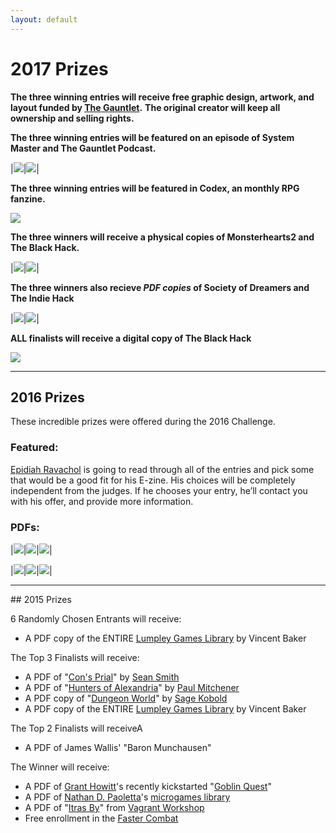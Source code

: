 ```yaml
---
layout: default
---
```

# 2017 Prizes

**The three winning entries will receive free graphic design, artwork, and layout funded by [The Gauntlet](http://www.gauntlet-rpg.com).** **The original creator will keep all ownership and selling rights.**

**The three winning entries will be featured on an episode of System Master and The Gauntlet Podcast.**

|[<img src="{{site.baseurl}}/assets/images/systemMastery.jpg">](https://systemmasterypodcast.com/)|[<img src="{{site.baseurl}}/assets/images/gauntlet.png">](http://www.gauntlet-rpg.com)|

**The three winning entries will be featured in Codex, an monthly RPG fanzine.**

[![]({{site.baseurl}}/assets/images/codexZine.png)](http://www.gauntlet-rpg.com/codex.html)

**The three winners will receive a physical copies of Monsterhearts2 and The Black Hack.** 

|[<img src="{{site.baseurl}}/assets/images/monsterhearts2.jpg">](https://www.kickstarter.com/projects/averyalder/monsterhearts-2)|[<img src="{{site.baseurl}}/assets/images/blackHack.jpg">](http://www.drivethrurpg.com/product/178359/The-Black-Hack)|

**The three winners also recieve *PDF copies* of Society of Dreamers and The Indie Hack**

|[<img src="{{site.baseurl}}/assets/images/societyofDreamers.jpg">](https://societyofdreamers.wordpress.com/)|[<img src="{{site.baseurl}}/assets/images/indieHack.jpg">](https://www.drivethrurpg.com/product/192215/The-Indie-Hack?)|

**ALL finalists will receive a digital copy of The Black Hack**

[![]({{site.baseurl}}/assets/images/blackHack.jpg)](http://www.drivethrurpg.com/product/178359/The-Black-Hack)

<hr>

## 2016 Prizes
These incredible prizes were offered during the 2016 Challenge.

### Featured:

[Epidiah Ravachol](http://www.worldswithoutmaster.com/) is going to read through all of the entries and pick some that would be a good fit for his E-zine. His choices will be completely independent from the judges. If he chooses your entry, he’ll contact you with his offer, and provide more information.

### PDFs:

|[<img src="http://schirduans.com/david/wp-content/uploads/2016/02/Screenshot-from-2016-03-09-102225-150x150.png">](http://www.bendutter.com/sigil-stone-publishing/vow-of-honor-rpg/)|[<img src="http://schirduans.com/david/wp-content/uploads/2016/02/c2EOii-e1459125500190-150x150.jpg">](https://gshowitt.itch.io/goblin-quest)|[<img src="http://schirduans.com/david/wp-content/uploads/2016/02/Screenshot-from-2016-03-09-102046-150x150.png">](http://www.vivienfeasson.com/perdus-sous-la-pluie/lost-in-the-rain/)|

|[<img src="http://schirduans.com/david/wp-content/uploads/2016/02/photo-original-1-150x150.jpg">](http://bullypulpitgames.com/games/the-warren/)|[<img src="http://schirduans.com/david/wp-content/uploads/2016/02/photo-original-150x150.jpg">](https://www.kickstarter.com/projects/tregenza/age-of-legends-epic-adventures-small-rules-tableto)|[<img src="http://schirduans.com/david/wp-content/uploads/2016/02/Screenshot-from-2016-04-01-120946-150x150.png">](http://www.drivethrurpg.com/product/170182/The-sky-is-gray-and-you-are-distressed?src=slider_view)|

<hr>
## 2015 Prizes

6 Randomly Chosen Entrants will receive:
 * A PDF copy of the ENTIRE [Lumpley Games Library](http://www.lumpley.com/) by Vincent Baker

 The Top 3 Finalists will receive:
 * A PDF of "[Con's Prial](https://payhip.com/b/gyf6)" by [Sean Smith](https://plus.google.com/u/0/+SeanSmithMINDREADER/about)
 * A PDF of "[Hunters of Alexandria](https://www.patreon.com/creation?hid=1854457)" by [Paul Mitchener](https://rpgimaginarium.wordpress.com/)
 * A PDF copy of "[Dungeon World](http://www.dungeon-world.com/)" by [Sage Kobold](http://www.dungeon-world.com/#contact)
 * A PDF copy of the ENTIRE [Lumpley Games Library](http://www.lumpley.com/) by Vincent Baker

The Top 2 Finalists will receiveA
 * A PDF of James Wallis' "Baron Munchausen"

 The Winner will receive:
 * A PDF of [Grant Howitt](http://lookrobot.co.uk/about-grant-howitt/)'s recently kickstarted "[Goblin Quest](https://www.kickstarter.com/projects/gshowitt/goblin-quest-a-tabletop-rpg-of-fatal-ineptitude)"
 * A PDF of [Nathan D. Paoletta](http://ndpdesign.com/)'s [microgames library](http://ndpdesign.com/ndp-microgame-series/)
 * A PDF of "[Itras By](http://drivethrurpg.com/product/107617/Itras-By-English)" from [Vagrant Workshop](http://drivethrurpg.com/browse/pub/2579/Vagrant-Workshop)
 * Free enrollment in the [Faster Combat](http://FasterCombat.com)